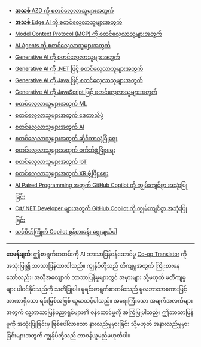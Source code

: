 <!--
CO_OP_TRANSLATOR_METADATA:
{
  "original_hash": "1ca17f25db3762aab74c3543070fcfc0",
  "translation_date": "2025-10-22T12:40:30+00:00",
  "source_file": "src/co_op_translator/templates/other_courses.md",
  "language_code": "my"
}
-->
<!-- CO-OP TRANSLATOR OTHER COURSES START -->
- [**အသစ်** AZD ကို စတင်လေ့လာသူများအတွက်](https://github.com/microsoft/AZD-for-beginners?WT.mc_id=academic-105485-koreyst)
- [**အသစ်** Edge AI ကို စတင်လေ့လာသူများအတွက်](https://github.com/microsoft/edgeai-for-beginners?WT.mc_id=academic-105485-koreyst)
- [Model Context Protocol (MCP) ကို စတင်လေ့လာသူများအတွက်](https://github.com/microsoft/mcp-for-beginners?WT.mc_id=academic-105485-koreyst)
- [AI Agents ကို စတင်လေ့လာသူများအတွက်](https://github.com/microsoft/ai-agents-for-beginners?WT.mc_id=academic-105485-koreyst)
- [Generative AI ကို စတင်လေ့လာသူများအတွက်](https://github.com/microsoft/generative-ai-for-beginners?WT.mc_id=academic-105485-koreyst)
- [Generative AI ကို .NET ဖြင့် စတင်လေ့လာသူများအတွက်](https://github.com/microsoft/Generative-AI-for-beginners-dotnet?WT.mc_id=academic-105485-koreyst)
- [Generative AI ကို Java ဖြင့် စတင်လေ့လာသူများအတွက်](https://github.com/microsoft/generative-ai-for-beginners-java?WT.mc_id=academic-105485-koreyst)
- [Generative AI ကို JavaScript ဖြင့် စတင်လေ့လာသူများအတွက်](https://github.com/microsoft/generative-ai-with-javascript?WT.mc_id=academic-105485-koreyst)
- [စတင်လေ့လာသူများအတွက် ML](https://akams/ml-beginners?WT.mc_id=academic-105485-koreyst)
- [စတင်လေ့လာသူများအတွက် ဒေတာသိပ္ပံ](https://aka.ms/datascience-beginners?WT.mc_id=academic-105485-koreyst)
- [စတင်လေ့လာသူများအတွက် AI](https://aka.ms/ai-beginners?WT.mc_id=academic-105485-koreyst)
- [စတင်လေ့လာသူများအတွက် ဆိုင်ဘာလုံခြုံရေး](https://github.com/microsoft/Security-101?WT.mc_id=academic-96948-sayoung)
- [စတင်လေ့လာသူများအတွက် ဝက်ဘ်ဖွံ့ဖြိုးရေး](https://aka.ms/webdev-beginners?WT.mc_id=academic-105485-koreyst)
- [စတင်လေ့လာသူများအတွက် IoT](https://aka.ms/iot-beginners?WT.mc_id=academic-105485-koreyst)
- [စတင်လေ့လာသူများအတွက် XR ဖွံ့ဖြိုးရေး](https://github.com/microsoft/xr-development-for-beginners?WT.mc_id=academic-105485-koreyst)
- [AI Paired Programming အတွက် GitHub Copilot ကို ကျွမ်းကျင်စွာ အသုံးပြုခြင်း](https://aka.ms/GitHubCopilotAI?WT.mc_id=academic-105485-koreyst)
- [C#/.NET Developer များအတွက် GitHub Copilot ကို ကျွမ်းကျင်စွာ အသုံးပြုခြင်း](https://github.com/microsoft/mastering-github-copilot-for-dotnet-csharp-developers?WT.mc_id=academic-105485-koreyst)
- [သင့်စိတ်ကြိုက် Copilot စွန့်စားခန်း ရွေးချယ်ပါ](https://github.com/microsoft/CopilotAdventures?WT.mc_id=academic-105485-koreyst)
<!-- CO-OP TRANSLATOR OTHER COURSES END -->

---

**ဝေဖန်ချက်**:
ဤစာရွက်စာတမ်းကို AI ဘာသာပြန်ဝန်ဆောင်မှု [Co-op Translator](https://github.com/Azure/co-op-translator) ကို အသုံးပြု၍ ဘာသာပြန်ထားပါသည်။ ကျွန်ုပ်တို့သည် တိကျမှုအတွက် ကြိုးစားနေသော်လည်း၊ အလိုအလျောက် ဘာသာပြန်မှုများတွင် အမှားများ သို့မဟုတ် မတိကျမှုများ ပါဝင်နိုင်သည်ကို သတိပြုပါ။ မူရင်းစာရွက်စာတမ်းသည် မူလဘာသာစကားဖြင့် အာဏာရှိသော ရင်းမြစ်အဖြစ် ယူဆသင့်ပါသည်။ အရေးကြီးသော အချက်အလက်များအတွက် လူ့ဘာသာပြန်ပညာရှင်များ၏ ဝန်ဆောင်မှုကို အကြံပြုပါသည်။ ဤဘာသာပြန်မှုကို အသုံးပြုခြင်းမှ ဖြစ်ပေါ်လာသော နားလည်မှုမှားခြင်း သို့မဟုတ် အနားလည်မှုမှားခြင်းများအတွက် ကျွန်ုပ်တို့သည် တာဝန်ယူမည်မဟုတ်ပါ။